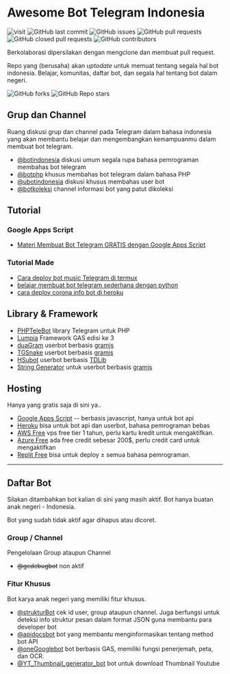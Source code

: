 # Awesome Bot Telegram Indonesia

![visit](https://badges.pufler.dev/visits/telegrambotindonesia/awesome-bot-telegram-indonesia) ![GitHub last commit](https://img.shields.io/github/last-commit/telegrambotindonesia/awesome-bot-telegram-indonesia) ![GitHub issues](https://img.shields.io/github/issues/telegrambotindonesia/awesome-bot-telegram-indonesia) ![GitHub pull requests](https://img.shields.io/github/issues-pr/telegrambotindonesia/awesome-bot-telegram-indonesia) ![GitHub closed pull requests](https://img.shields.io/github/issues-pr-closed/telegrambotindonesia/awesome-bot-telegram-indonesia) ![GitHub contributors](https://img.shields.io/github/contributors/telegrambotindonesia/awesome-bot-telegram-indonesia)

Berkolaborasi dipersilakan dengan mengclone dan membuat pull request.

Repo yang (berusaha) akan _uptodate_ untuk memuat tentang segala hal bot indonesia. Belajar, komunitas, daftar bot, dan segala hal tentang bot dalam negeri.

![GitHub forks](https://img.shields.io/github/forks/telegrambotindonesia/awesome-bot-telegram-indonesia?style=social) ![GitHub Repo stars](https://img.shields.io/github/stars/telegrambotindonesia/awesome-bot-telegram-indonesia?style=social)


<!-- mulai dari sini ya perubahannya -->

## Grup dan Channel

Ruang diskusi grup dan channel pada Telegram dalam bahasa indonesia yang akan membantu belajar dan mengembangkan kemampuanmu dalam membuat bot telegram.

- [@botindonesia](https://t.me/botindonesia) diskusi umum segala rupa bahasa pemrograman membahas bot telegram
- [@botphp](https://t.me/botphp) khusus membahas bot telegram dalam bahasa PHP
- [@ubotindonesia](https://t.me/ubotindonesia) diskusi khusus membahas user bot
- [@botkoleksi](https://t.me/botkoleksi) channel informasi bot yang patut dikoleksi

## Tutorial

### Google Apps Script

- [Materi Membuat Bot Telegram GRATIS dengan Google Apps Script](https://s.id/gasbot)


### Tutorial Made
- [Cara deploy bot music Telegram di termux](https://www.madewgn.my.id/artikel/cara-deploy-bot-music-di-termux/)
- [belajar membuat bot telegram sederhana dengan python](https://www.madewgn.my.id/artikel/cara-membuat-bot-telegram-sederhana-dengan-python/)
- [cara deploy corona info bot di heroku](https://www.madewgn.my.id/artikel/cara-deploy-corona-info-bot/)
## Library & Framework

- [PHPTeleBot](https://github.com/radyakaze/phptelebot) library Telegram untuk PHP
- [Lumpia](https://lumpia.js.org) Framework GAS edisi ke 3
- [duaGram](https://github.com/ubotindonesia/duagram) userbot berbasis [gramjs]
- [TGSnake](https://github.com/butthx/tgsnake) userbot berbasis [gramjs]
- [HSubot](https://github.com/banghasan/hsubot) userbot berbasis [TDLib](https://github.com/tdlib/td)
- [String Generator](https://telegram.banghasan.com/ubotstring/) untuk userbot berbasis [gramjs]


## Hosting

Hanya yang gratis saja di sini ya..

- [Google Apps Script](https://script.google.com) -- berbasis javascript, hanya untuk bot api
- [Heroku](https://www.heroku.com/) bisa untuk bot api dan userbot, bahasa pemrograman bebas
- [AWS Free](https://aws.amazon.com/id/free/) vps free tier 1 tahun, perlu kartu kredit untuk mengaktifkan.
- [Azure Free](https://azure.microsoft.com/en-us/free/) ada free credit sebesar 200$, perlu credit card untuk mengaktifkan
- [Replit Free](https://replit.com/site/pricing) bisa untuk deploy ± semua bahasa pemrograman.
---

## Daftar Bot

Silakan ditambahkan bot kalian di sini yang masih aktif. Bot hanya buatan anak negeri - Indonesia.

Bot yang sudah tidak aktif agar dihapus atau dicoret.

### Group / Channel

Pengelolaan Group ataupun Channel

- ~~@gedebugbot~~ non aktif

### Fitur Khusus

Bot karya anak negeri yang memiliki fitur khusus.

- [@strukturBot](https://t.me/strukturbot) cek id user, group ataupun channel. Juga berfungsi untuk deteksi info struktur pesan dalam format JSON guna membantu para developer bot
- [@apidocsbot](https://t.me/apidocsbot) bot yang membantu menginformasikan tentang method bot API
- [@oneGooglebot](https://t.me/oneGooglebot) bot berbasis GAS, memiliki fungsi penerjemah, peta, dan OCR.
- [@YT_Thumbnail_generator_bot](https://t.me/YT_Thumbnail_generator_bot) bot untuk download Thumbnail Youtube



[gramjs]: https://github.com/gram-js/gramjs

